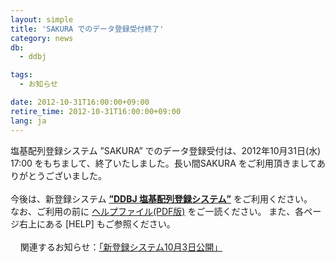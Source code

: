 ```yaml
---
layout: simple
title: 'SAKURA でのデータ登録受付終了'
category: news
db:
  - ddbj

tags:
  - お知らせ

date: 2012-10-31T16:00:00+09:00
retire_time: 2012-10-31T16:00:00+09:00
lang: ja
---
```


<html>塩基配列登録システム ”SAKURA” でのデータ登録受付は、2012年10月31日(水) 17:00 をもちまして、終了いたしました。長い間SAKURA をご利用頂きましてありがとうございました。<br><br>今後は、新登録システム <b><a href="/ddbj/web-submission.html" title="DDBJ Nucleotide Sequence Submission System">”DDBJ 塩基配列登録システム”</a></b> をご利用ください。<br>なお、ご利用の前に <a href="{{ site.baseurl }}/assets/files/pdf/websubHelp_full_j.pdf" title="Deasy_help" target="_blank">ヘルプファイル(PDF版)</a> をご一読ください。 また、各ページ右上にある [HELP] もご参照ください。<br><br>    関連するお知らせ：<a href="/news/ja/2012-09-28_4.html" title="新登録システム10月3日公開">「新登録システム10月3日公開」</a><br><br></html>
